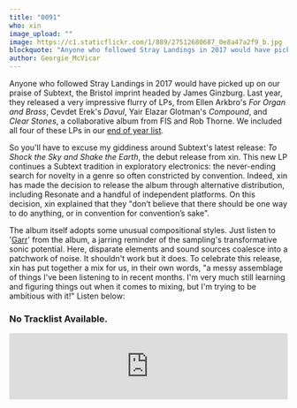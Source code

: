 ```yaml
---
title: "0091"
who: xin
image_upload: ""
image: https://c1.staticflickr.com/1/889/27512680687_0e8a47a2f9_b.jpg
blockquote: "Anyone who followed Stray Landings in 2017 would have picked up on our praise of Subtext, the Bristol imprint headed by James Ginzburg. Last year, they released a very impressive flurry of LPs, from Ellen Arkbro's 'For Organ and Brass', Cevdet Erek's 'Davul', Yair Elazar Glotman's 'Compound', and 'Clear Stones', a collaborative album from FIS and Rob Thorne. We included all four of these LPs in our end of year list."
author: Georgie_McVicar
---
```

Anyone who followed Stray Landings in 2017 would have picked up on our praise of Subtext, the Bristol imprint headed by James Ginzburg. Last year, they released a very impressive flurry of LPs, from Ellen Arkbro's _For Organ and Brass_, Cevdet Erek's _Davul_, Yair Elazar Glotman's _Compound_, and _Clear Stones_, a collaborative album from FIS and Rob Thorne. We included all four of these LPs in our [end of year list](http://straylandings.co.uk/articles/the-stray-landings-christmas-pudding). 

So you'll have to excuse my giddiness around Subtext's latest release: _To Shock the Sky and Shake the Earth_, the debut release from xin. This new LP continues a Subtext tradition in exploratory electronics: the never-ending search for novelty in a genre so often constricted by convention. Indeed, xin has made the decision to release the album through alternative distribution, including Resonate and a handful of independent platforms. On this decision, xin explained that they "don’t believe that there should be one way to do anything, or in convention for convention’s sake". 

The album itself adopts some unusual compositional styles. Just listen to '[Garr](https://soundcloud.com/subtext-recordings/3-garr)' from the album, a jarring reminder of the sampling's transformative sonic potential. Here, disparate elements and sound sources coalesce into a patchwork of noise. It shouldn't work but it does. To celebrate this release, xin has put together a mix for us, in their own words, "a messy assemblage of things I've been listening to in recent months. I'm very much still learning and figuring things out when it comes to mixing, but I'm trying to be ambitious with it!" Listen below:

### No Tracklist Available. 

<iframe width="100%" height="120" src="https://www.mixcloud.com/widget/iframe/?hide_cover=1&light=1&feed=%2Fstraylandings%2F0091-xin%2F" frameborder="0" ></iframe>